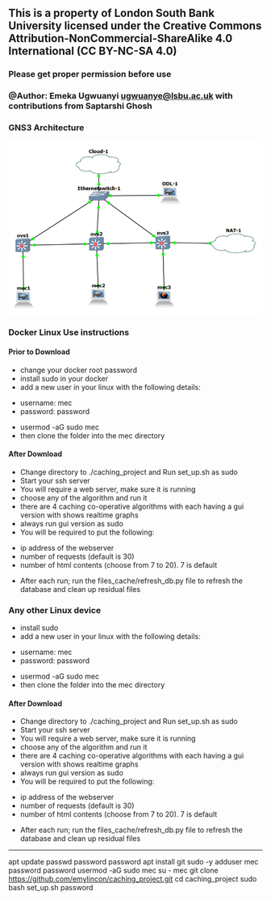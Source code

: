 ## This is a property of London South Bank University licensed under the Creative Commons Attribution-NonCommercial-ShareAlike 4.0 International (CC BY-NC-SA 4.0)

### Please get proper permission before use

### @Author: Emeka Ugwuanyi ugwuanye@lsbu.ac.uk with contributions from Saptarshi Ghosh
### GNS3 Architecture
![gns3 architecture](gns3_arch.png)
### Docker Linux Use instructions
#### Prior to Download
* change your docker root password
* install sudo in your docker
* add a new user in your linux with the following details:
- username: mec
- password: password
* usermod -aG sudo mec
* then clone the folder into the mec directory 
#### After Download 
* Change directory to ./caching_project and Run set_up.sh as sudo
* Start your ssh server
* You will require a web server, make sure it is running
* choose any of the algorithm and run it
* there are 4 caching co-operative algorithms with each having a gui version with shows realtime graphs
* always run gui version as sudo
* You will be required to put the following:
- ip address of the webserver
- number of requests (default is 30)
- number of html contents (choose from 7 to 20). 7 is default
* After each run; run the files_cache/refresh_db.py file to refresh the database and clean up residual files

### Any other Linux device 
* install sudo
* add a new user in your linux with the following details:
- username: mec
- password: password
* usermod -aG sudo mec
* then clone the folder into the mec directory 
#### After Download 
* Change directory to ./caching_project and Run set_up.sh as sudo
* Start your ssh server
* You will require a web server, make sure it is running
* choose any of the algorithm and run it
* there are 4 caching co-operative algorithms with each having a gui version with shows realtime graphs
* always run gui version as sudo
* You will be required to put the following:
- ip address of the webserver
- number of requests (default is 30)
- number of html contents (choose from 7 to 20). 7 is default
* After each run; run the files_cache/refresh_db.py file to refresh the database and clean up residual files


__________________________________________________
apt update
passwd
password
password
apt install git sudo -y
adduser mec
password
password
usermod -aG sudo mec
su - mec
git clone https://github.com/emylincon/caching_project.git
cd caching_project
sudo bash set_up.sh
password

